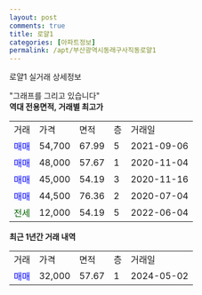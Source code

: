 ```yaml
---
layout: post
comments: true
title: 로얄1
categories: [아파트정보]
permalink: /apt/부산광역시동래구사직동로얄1
---
```


로얄1 실거래 상세정보

<script type="text/javascript">
  google.charts.load('current', {'packages':['line', 'corechart']});
  google.charts.setOnLoadCallback(drawChart);

  function drawChart() {
    var data = new google.visualization.DataTable();
    data.addColumn('date', '거래일');
    data.addColumn('number', "매매");
    data.addColumn('number', "전세");
    data.addColumn('number', "전매");

    data.addRows([[new Date(Date.parse("2024-05-02")), 32000, null, null]]);

    var options = {
      hAxis: {
        format: 'yyyy/MM/dd'
      },    
      lineWidth: 0,
      pointsVisible: true,    
      title: '최근 1년간 유형별 실거래가 분포',
      legend: { position: 'bottom' }
    };

    var formatter = new google.visualization.NumberFormat({pattern:'###,###'} );
    formatter.format(data, 1);
    formatter.format(data, 2);
    
    setTimeout(function() {
        var chart = new google.visualization.LineChart(document.getElementById('columnchart_material'));
        chart.draw(data, (options));
        document.getElementById('loading').style.display = 'none';
    }, 200);
  }
</script>


<div id="loading" style="z-index:20; display: block; margin-left: 0px">"그래프를 그리고 있습니다"</div>
<div id="columnchart_material" style="width: 95%; margin-left: 0px; display: block"></div>
<!-- contents start -->
<b>역대 전용면적, 거래별 최고가</b>
<table class="sortable">
    <tr>
      <td>거래</td>
      <td>가격</td>
      <td>면적</td>
      <td>층</td>
      <td>거래일</td>
    </tr>
        <tr>
          <td><a style="color: blue">매매</a></td>
          <td>54,700</td>
          <td>67.99</td>
          <td>5</td>
          <td>2021-09-06</td>
        </tr>            <tr>
          <td><a style="color: blue">매매</a></td>
          <td>48,000</td>
          <td>57.67</td>
          <td>1</td>
          <td>2020-11-04</td>
        </tr>            <tr>
          <td><a style="color: blue">매매</a></td>
          <td>45,000</td>
          <td>54.19</td>
          <td>3</td>
          <td>2020-11-16</td>
        </tr>            <tr>
          <td><a style="color: blue">매매</a></td>
          <td>44,500</td>
          <td>76.36</td>
          <td>2</td>
          <td>2020-07-04</td>
        </tr>        
        <tr>
              <td><a style="color: darkgreen">전세</a></td>
              <td>12,000</td>
              <td>54.19</td>
              <td>5</td>
              <td>2022-06-04</td>
            </tr>        
    
</table>

<b>최근 1년간 거래 내역</b>

<table class="sortable">
    <tr>
      <td>거래</td>
      <td>가격</td>
      <td>면적</td>
      <td>층</td>
      <td>거래일</td>
    </tr>
    <tr>
      <td><a style="color: blue">매매</a></td>
      <td>32,000</td>
      <td>57.67</td>
      <td>1</td>
      <td>2024-05-02</td>
    </tr>      </table>
<!-- contents end -->    

